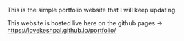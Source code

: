 This is the simple portfolio website that I will keep updating. 

This website is hosted live here on the github pages -> https://lovekeshpal.github.io/portfolio/
